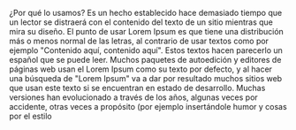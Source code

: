 ¿Por qué lo usamos?
Es un hecho establecido hace demasiado tiempo que un lector se distraerá con el contenido del texto de un sitio mientras que mira su 
diseño. El punto de usar Lorem Ipsum es que tiene una distribución más o menos normal de las letras, al contrario de usar textos como
por ejemplo "Contenido aquí, contenido aquí". Estos textos hacen parecerlo un español que se puede leer. Muchos paquetes de autoedición 
y editores de páginas web usan el Lorem Ipsum como su texto por defecto, y al hacer una búsqueda de "Lorem Ipsum" va a dar por 
resultado muchos sitios web que usan este texto si se encuentran en estado de desarrollo. Muchas versiones han evolucionado a través de 
los años, algunas veces por accidente, otras veces a propósito (por ejemplo insertándole humor y cosas por el estilo